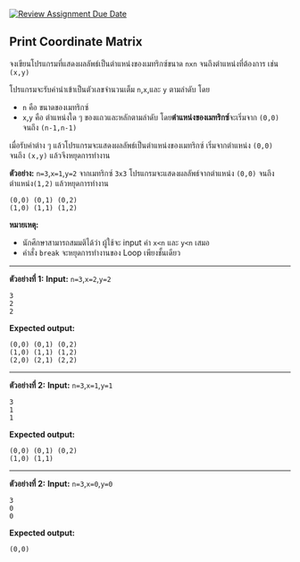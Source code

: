 [![Review Assignment Due Date](https://classroom.github.com/assets/deadline-readme-button-22041afd0340ce965d47ae6ef1cefeee28c7c493a6346c4f15d667ab976d596c.svg)](https://classroom.github.com/a/cVy17_-8)
## Print Coordinate Matrix
จงเขียนโปรแกรมที่แสดงผลลัพธ์เป็นตำแหน่งของเมทริกซ์ขนาด `nxn` จนถึงตำแหน่งที่ต้องการ เช่น `(x,y)`

โปรแกรมจะรับค่านำเข้าเป็นตัวเลขจำนวนเต็ม `n`,`x`,และ `y` ตามลำดับ โดย
* `n` คือ ขนาดของเมทริกซ์
* `x`,`y` คือ ตำแหน่งใด ๆ ของแถวและหลักตามลำดับ โดย**ตำแหน่งของเมทริกซ์**จะเริ่มจาก `(0,0)` จนถึง `(n-1,n-1)`

เมื่อรับค่าต่าง ๆ แล้วโปรแกรมจะแสดงผลลัพธ์เป็นตำแหน่งของเมทริกซ์ เริ่มจากตำแหน่ง `(0,0)` จนถึง `(x,y)` แล้วจึงหยุดการทำงาน

**ตัวอย่าง:** `n=3`,`x=1`,`y=2`
จากเมทริกซ์ `3x3` โปรแกรมจะแสดงผลลัพธ์จากตำแหน่ง `(0,0)` จนถึงตำแหน่ง`(1,2)` แล้วหยุดการทำงาน
```
(0,0) (0,1) (0,2) 
(1,0) (1,1) (1,2)
```

**หมายเหตุ:**
* นักศึกษาสามารถสมมติได้ว่า ผู้ใช้จะ input ค่า `x<n` และ `y<n` เสมอ
* คำสั่ง `break` จะหยุดการทำงานของ Loop เพียงชั้นเดียว

<hr>

**ตัวอย่างที่ 1:**
**Input:** `n=3`,`x=2`,`y=2`
```
3
2
2
```
**Expected output:**
```
(0,0) (0,1) (0,2) 
(1,0) (1,1) (1,2) 
(2,0) (2,1) (2,2) 
```
<hr>

**ตัวอย่างที่ 2:**
**Input:** `n=3`,`x=1`,`y=1`
```
3
1
1
```
**Expected output:**
```
(0,0) (0,1) (0,2) 
(1,0) (1,1) 
```
<hr>

**ตัวอย่างที่ 2:**
**Input:** `n=3`,`x=0`,`y=0`
```
3
0
0
```
**Expected output:**
```
(0,0) 
```
